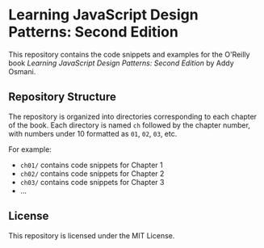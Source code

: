 # Learning JavaScript Design Patterns: Second Edition

This repository contains the code snippets and examples for the O'Reilly book _Learning JavaScript Design Patterns: Second Edition_ by Addy Osmani.

## Repository Structure

The repository is organized into directories corresponding to each chapter of the book. Each directory is named `ch` followed by the chapter number, with numbers under 10 formatted as `01`, `02`, `03`, etc.

For example:

- `ch01/` contains code snippets for Chapter 1
- `ch02/` contains code snippets for Chapter 2
- `ch03/` contains code snippets for Chapter 3
- ...

## License

This repository is licensed under the MIT License. 
